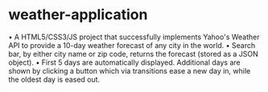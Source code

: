 # weather-application
•	A HTML5/CSS3/JS project that successfully implements Yahoo's Weather API to provide a 10-day weather forecast of any city in the world.
•	Search bar, by either city name or zip code, returns the forecast (stored as a JSON object).
•	First 5 days are automatically displayed. Additional days are shown by clicking a button which via transitions ease a new day in, while the oldest day is eased out.
